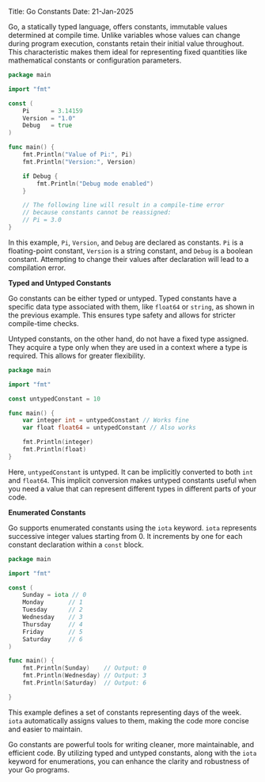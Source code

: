 Title: Go Constants
Date: 21-Jan-2025

Go, a statically typed language, offers constants,  immutable values determined at compile time. Unlike variables whose values can change during program execution, constants retain their initial value throughout.  This characteristic makes them ideal for representing fixed quantities like mathematical constants or configuration parameters.

```go
package main

import "fmt"

const (
    Pi      = 3.14159
    Version = "1.0"
    Debug   = true
)

func main() {
    fmt.Println("Value of Pi:", Pi)
    fmt.Println("Version:", Version)

    if Debug {
        fmt.Println("Debug mode enabled")
    }

    // The following line will result in a compile-time error
    // because constants cannot be reassigned:
    // Pi = 3.0 
}

```

In this example, `Pi`, `Version`, and `Debug` are declared as constants.  `Pi` is a floating-point constant, `Version` is a string constant, and `Debug` is a boolean constant.  Attempting to change their values after declaration will lead to a compilation error.


**Typed and Untyped Constants**

Go constants can be either typed or untyped.  Typed constants have a specific data type associated with them, like `float64` or `string`, as shown in the previous example. This ensures type safety and allows for stricter compile-time checks.

Untyped constants, on the other hand, do not have a fixed type assigned. They acquire a type only when they are used in a context where a type is required. This allows for greater flexibility.

```go
package main

import "fmt"

const untypedConstant = 10

func main() {
    var integer int = untypedConstant // Works fine
    var float float64 = untypedConstant // Also works

    fmt.Println(integer)
    fmt.Println(float)
}

```

Here, `untypedConstant` is untyped.  It can be implicitly converted to both `int` and `float64`.  This implicit conversion makes untyped constants useful when you need a value that can represent different types in different parts of your code.

**Enumerated Constants**

Go supports enumerated constants using the `iota` keyword. `iota` represents successive integer values starting from 0. It increments by one for each constant declaration within a `const` block.

```go
package main

import "fmt"

const (
    Sunday = iota // 0
    Monday       // 1
    Tuesday      // 2
    Wednesday    // 3
    Thursday     // 4
    Friday       // 5
    Saturday     // 6
)

func main() {
    fmt.Println(Sunday)    // Output: 0
    fmt.Println(Wednesday) // Output: 3
    fmt.Println(Saturday)  // Output: 6

}
```

This example defines a set of constants representing days of the week.  `iota` automatically assigns values to them, making the code more concise and easier to maintain.


Go constants are powerful tools for writing cleaner, more maintainable, and efficient code.  By utilizing typed and untyped constants, along with the `iota` keyword for enumerations, you can enhance the clarity and robustness of your Go programs.
